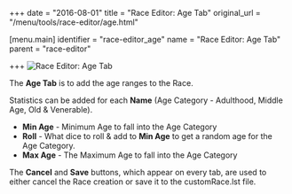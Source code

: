 +++
date = "2016-08-01"
title = "Race Editor: Age Tab"
original_url = "/menu/tools/race-editor/age.html"

[menu.main]
    identifier = "race-editor_age"
    name = "Race Editor: Age Tab"
    parent = "race-editor"
    
+++
![Race Editor: Age Tab](../../../images/editors/race/agetab.png)

The **Age Tab** is to add the age ranges to the Race.

Statistics can be added for each **Name** (Age Category - Adulthood,
Middle Age, Old & Venerable).

-   **Min Age** - Minimum Age to fall into the Age Category
-   **Roll** - What dice to roll & add to **Min Age** to get a random
    age for the Age Category.
-   **Max Age** - The Maximum Age to fall into the Age Category

The **Cancel** and **Save** buttons, which appear on every tab, are used
to either cancel the Race creation or save it to the customRace.lst
file.



